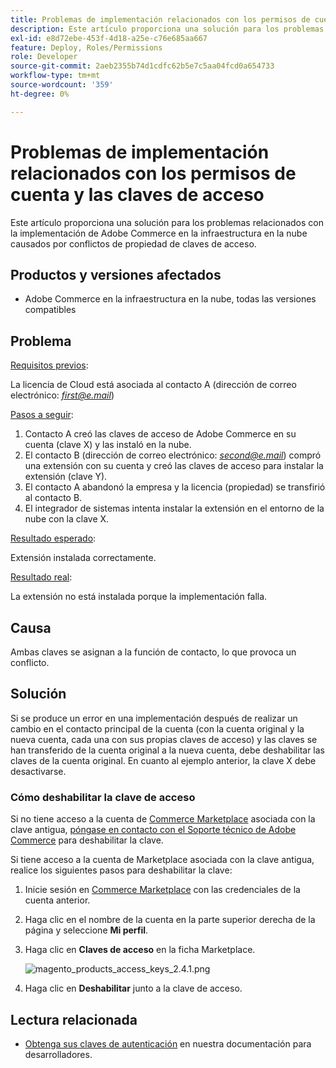 ```yaml
---
title: Problemas de implementación relacionados con los permisos de cuenta y las claves de acceso
description: Este artículo proporciona una solución para los problemas relacionados con la implementación de Adobe Commerce en la infraestructura en la nube causados por conflictos de propiedad de claves de acceso.
exl-id: e8d72ebe-453f-4d18-a25e-c76e685aa667
feature: Deploy, Roles/Permissions
role: Developer
source-git-commit: 2aeb2355b74d1cdfc62b5e7c5aa04fcd0a654733
workflow-type: tm+mt
source-wordcount: '359'
ht-degree: 0%

---
```


# Problemas de implementación relacionados con los permisos de cuenta y las claves de acceso

Este artículo proporciona una solución para los problemas relacionados con la implementación de Adobe Commerce en la infraestructura en la nube causados por conflictos de propiedad de claves de acceso.

## Productos y versiones afectados

* Adobe Commerce en la infraestructura en la nube, todas las versiones compatibles

## Problema

<u>Requisitos previos</u>:

La licencia de Cloud está asociada al contacto A (dirección de correo electrónico: *<u>first@e.mail</u>*)

<u>Pasos a seguir</u>:

1. Contacto A creó las claves de acceso de Adobe Commerce en su cuenta (clave X) y las instaló en la nube.
1. El contacto B (dirección de correo electrónico: *<u>second@e.mail</u>*) compró una extensión con su cuenta y creó las claves de acceso para instalar la extensión (clave Y).
1. El contacto A abandonó la empresa y la licencia (propiedad) se transfirió al contacto B.
1. El integrador de sistemas intenta instalar la extensión en el entorno de la nube con la clave X.

<u>Resultado esperado</u>:

Extensión instalada correctamente.

<u>Resultado real</u>:

La extensión no está instalada porque la implementación falla.

## Causa

Ambas claves se asignan a la función de contacto, lo que provoca un conflicto.

## Solución

Si se produce un error en una implementación después de realizar un cambio en el contacto principal de la cuenta (con la cuenta original y la nueva cuenta, cada una con sus propias claves de acceso) y las claves se han transferido de la cuenta original a la nueva cuenta, debe deshabilitar las claves de la cuenta original. En cuanto al ejemplo anterior, la clave X debe desactivarse.

### Cómo deshabilitar la clave de acceso

Si no tiene acceso a la cuenta de [Commerce Marketplace](https://marketplace.magento.com/) asociada con la clave antigua, [póngase en contacto con el Soporte técnico de Adobe Commerce](/help/help-center-guide/help-center/magento-help-center-user-guide.md#submit-ticket) para deshabilitar la clave.

Si tiene acceso a la cuenta de Marketplace asociada con la clave antigua, realice los siguientes pasos para deshabilitar la clave:

1. Inicie sesión en [Commerce Marketplace](https://marketplace.magento.com/) con las credenciales de la cuenta anterior.
1. Haga clic en el nombre de la cuenta en la parte superior derecha de la página y seleccione **Mi perfil**.
1. Haga clic en **Claves de acceso** en la ficha Marketplace.

   ![magento_products_access_keys_2.4.1.png](/help/troubleshooting/miscellaneous/assets/magento_products_access_keys_2.4.1.png)

1. Haga clic en **Deshabilitar** junto a la clave de acceso.

## Lectura relacionada

* [Obtenga sus claves de autenticación](https://experienceleague.adobe.com/en/docs/commerce-operations/installation-guide/prerequisites/authentication-keys) en nuestra documentación para desarrolladores.
